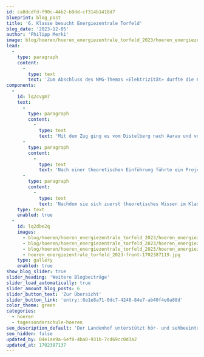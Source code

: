 ```yaml
---
id: ca8dcdfd-f90c-44b2-b9dd-cf314b1418d7
blueprint: blog_post
title: '6. Klasse besucht Energiezentrale Torfeld'
blog_date: '2023-12-05'
author: 'Philipp Merki'
image: blog/hoeren/hoeren_energiezentrale_torfeld_2023/hoeren_energiezentrale_torfeld_2023-front.jpg
lead:
  -
    type: paragraph
    content:
      -
        type: text
        text: 'Zum Abschluss des NMG-Themas «Elektrizität» durfte die 6. Klasse der Tagessonderschule Hören einen ausserschulischen Lernort besuchen.'
components:
  -
    id: lq2cvgm7
    text:
      -
        type: paragraph
        content:
          -
            type: text
            text: 'Mit dem Zug ging es vom Distelberg nach Aarau und von dort zu Fuss zur Energiezentrale Torfeld. Das markante schwarze Eniwa-Gebäude kann auch gut erkennen, wer mit dem Zug in Richtung Rupperswil unterwegs ist.'
      -
        type: paragraph
        content:
          -
            type: text
            text: 'Nach einer theoretischen Einführung führte ein Projektleiter die interessierte Gruppe des Landenhofs auf verschiedenen Etagen durch die Räume. Die grossen Speicher, lauten Maschinen und dicken Leitungen zogen die Schüler:innen in den Bann.'
      -
        type: paragraph
        content:
          -
            type: text
            text: 'Nachdem sie sich zuerst theoretisches Wissen im Klassenzimmer angeeignet hatten, war der Ausflug eine willkommene Abwechslung für die Schüler:innen und eine tolle Gelegenheit, den Lernprozess auf praktische Weise abzurunden.'
    type: text
    enabled: true
  -
    id: lq2dbe2q
    images:
      - blog/hoeren/hoeren_energiezentrale_torfeld_2023/hoeren_energiezentrale_torfeld_2023-01.jpg
      - blog/hoeren/hoeren_energiezentrale_torfeld_2023/hoeren_energiezentrale_torfeld_2023-03.jpg
      - blog/hoeren/hoeren_energiezentrale_torfeld_2023/hoeren_energiezentrale_torfeld_2023-02.jpg
      - hoeren_energiezentrale_torfeld_2023-front-1702387119.jpg
    type: gallery
    enabled: true
show_blog_slider: true
slider_heading: 'Weitere Blogbeiträge'
slider_load_automatically: true
slider_amount_blog_posts: 6
slider_button_text: 'Zur Übersicht'
slider_button_link: 'entry::8e1e8a71-0dc7-4248-84e7-ab40f4e0a88d'
color_theme: green
categories:
  - hoeren
  - tagessonderschule-hoeren
seo_description_default: 'Der Landenhof unterstützt hör- und sehbeeinträchtigte Kinder & Jugendliche in ihrem selbstbestimmten Leben durch Förderung ihrer Fähigkeiten & Entwicklung'
seo_hidden: false
updated_by: 04e1ae9a-6ef8-4ba0-931b-7cd69cc0d3a2
updated_at: 1702387137
---
```

